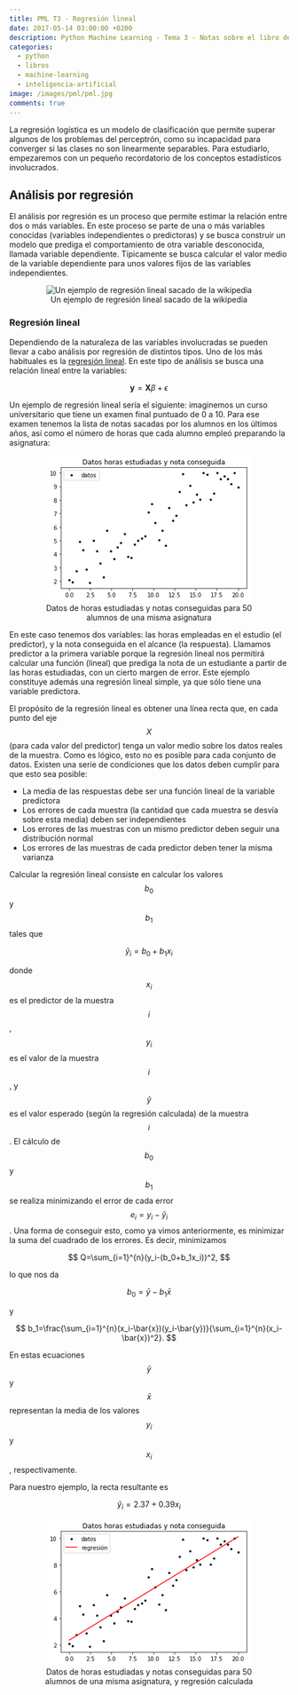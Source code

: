 ```yaml
---
title: PML T3 - Regresión lineal
date: 2017-05-14 03:00:00 +0200
description: Python Machine Learning - Tema 3 - Notas sobre el libro de Sebastian Raschka
categories:
  - python
  - libros
  - machine-learning
  - inteligencia-artificial
image: /images/pml/pml.jpg
comments: true
---
```


La regresión logística es un modelo de clasificación que permite superar algunos de los problemas del perceptrón, como su incapacidad para converger si las clases no son linearmente separables. Para estudiarlo, empezaremos con un pequeño recordatorio de los conceptos estadísticos involucrados.

## Análisis por regresión

El análisis por regresión es un proceso que permite estimar la relación entre dos o más variables. En este proceso se parte de una o más variables conocidas (variables independientes o predictoras) y se busca construir un modelo que prediga el comportamiento de otra variable desconocida, llamada variable dependiente. Típicamente se busca calcular el valor medio de la variable dependiente para unos valores fijos de las variables independientes.

<div style="text-align:center">
    <figure>
        <img alt="Un ejemplo de regresión lineal sacado de la wikipedia" src ="https://upload.wikimedia.org/wikipedia/commons/3/3a/Linear_regression.svg" />
        <figcaption>Un ejemplo de regresión lineal sacado de la wikipedia</figcaption>
    </figure>
</div>

### Regresión lineal


Dependiendo de la naturaleza de las variables involucradas se pueden llevar a cabo análisis por regresión de distintos tipos. Uno de los más habituales es la [regresión lineal](https://es.wikipedia.org/wiki/Regresión_lineal). En este tipo de análisis se busca una relación lineal entre la variables:

$$
\mathbf{y} = \mathbf{X}\beta + \epsilon
$$

Un ejemplo de regresión lineal sería el siguiente: imaginemos un curso universitario que tiene un examen final puntuado de 0 a 10. Para ese examen tenemos la lista de notas sacadas por los alumnos en los últimos años, así como el número de horas que cada alumno empleó preparando la asignatura:
<div style="text-align:center">
    <figure>
        <img alt="Datos de horas estudiadas y notas conseguidas para 50 alumnos de una misma asignatura" src ="/images/pml/3_reg_lineal_1.png" />
        <figcaption>Datos de horas estudiadas y notas conseguidas para 50 alumnos de una misma asignatura</figcaption>
    </figure>
</div>

En este caso tenemos dos variables: las horas empleadas en el estudio (el predictor), y la nota conseguida en el alcance (la respuesta). Llamamos predictor a la primera variable porque la regresión lineal nos permitirá calcular una función (lineal) que prediga la nota de un estudiante a partir de las horas estudiadas, con un cierto margen de error. Este ejemplo constituye además una regresión lineal simple, ya que sólo tiene una variable predictora. 

El propósito de la regresión lineal es obtener una línea recta que, en cada punto del eje $$X$$ (para cada valor del predictor) tenga un valor medio sobre los datos reales de la muestra. Como es lógico, esto no es posible para cada conjunto de datos. Existen una serie de condiciones que los datos deben cumplir para que esto sea posible:
* La media de las respuestas debe ser una función lineal de la variable predictora
* Los errores de cada muestra (la cantidad que cada muestra se desvía sobre esta media) deben ser independientes
* Los errores de las muestras con un mismo predictor deben seguir una distribución normal 
* Los errores de las muestras de cada predictor deben tener la misma varianza

Calcular la regresión lineal consiste en calcular los valores $$b_0$$ y $$b_1$$ tales que 

$$
\hat{y}_i=b_0+b_1x_i
$$

donde $$x_i$$ es el predictor de la muestra $$i$$, $$y_i$$ es el valor de la muestra $$i$$, y $$\hat{y}$$ es el valor esperado (según la regresión calculada) de la muestra $$i$$. El cálculo de $$b_0$$ y $$b_1$$ se realiza minimizando el error de cada error $$e_i=y_i-\hat{y}_i$$. Una forma de conseguir esto, como ya vimos anteriormente, es minimizar la suma del cuadrado de los errores. Es decir, minimizamos

$$
Q=\sum_{i=1}^{n}(y_i-(b_0+b_1x_i))^2,
$$

lo que nos da 

$$
b_0=\bar{y}-b_1\bar{x} 
$$ 

y

$$
b_1=\frac{\sum_{i=1}^{n}(x_i-\bar{x})(y_i-\bar{y})}{\sum_{i=1}^{n}(x_i-\bar{x})^2}.
$$

En estas ecuaciones $$\bar{y}$$ y $$\bar{x}$$ representan la media de los valores $$y_i$$ y $$x_i$$, respectivamente.

Para nuestro ejemplo, la recta resultante es 

$$
\hat{y}_i=2.37+0.39x_i
$$

<div style="text-align:center">
    <figure>
        <img alt="Datos de horas estudiadas y notas conseguidas para 50 alumnos de una misma asignatura, y regresión calculada" src ="/images/pml/3_reg_lineal_2.png" />
        <figcaption>Datos de horas estudiadas y notas conseguidas para 50 alumnos de una misma asignatura, y regresión calculada</figcaption>
    </figure>
</div>
